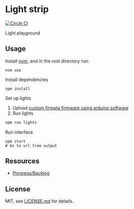 # Light strip

[![Circle CI](https://circleci.com/gh/taktran/light-strip.svg?style=svg)](https://circleci.com/gh/taktran/light-strip)

Light playground

## Usage

Install [nvm](https://github.com/creationix/nvm), and in the root directory run:

    nvm use

Install dependencies

    npm install

Set up lights

1. Upload [custom firmata firmware using arduino software](https://github.com/ajfisher/node-pixel/tree/master/firmware#using-arduino-ide)
2. Run lights

  ```sh
  npm run lights
  ```

Run interface

    npm start
    # Go to url from output

## Resources

* [Progress/Backlog](https://waffle.io/taktran/light-strip)

## License

MIT, see [LICENSE.md](http://github.com/mattdesl/budo-gulp-starter/blob/master/LICENSE.md) for details.
